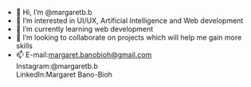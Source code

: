 - 👋 Hi, I’m @margaretb.b
- 👀 I’m interested in UI/UX, Artificial Intelligence and Web development
- 🌱 I’m currently learning web development
- 💞️ I’m looking to collaborate on projects which will help me gain more skills
- 📫 E-mail:margaret.banobioh@gmail.com   
Instagram:@margaretb.b   
LinkedIn:Margaret Bano-Bioh 

<!---
exvrona/exvrona is a ✨ special ✨ repository because its `README.md` (this file) appears on your GitHub profile.
You can click the Preview link to take a look at your changes.
--->
